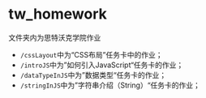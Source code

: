 # tw_homework

文件夹内为思特沃克学院作业

- `/cssLayout`中为“CSS布局”任务卡中的作业；
- `/introJS`中为”如何引入JavaScript“任务卡的作业；
- `/dataTypeInJS`中为”数据类型“任务卡的作业；
- `/stringInJS`中为”字符串介绍（String）“任务卡的作业；